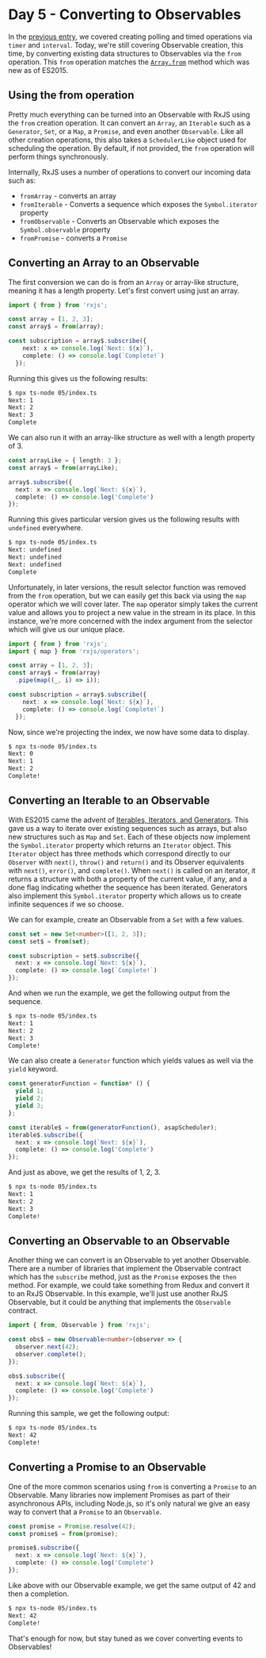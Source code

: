 # Day 5 - Converting to Observables

In the [previous entry](../04/readme.md), we covered creating polling and timed operations via `timer` and `interval`.  Today, we're still covering Observable creation, this time, by converting existing data structures to Observables via the `from` operation.  This `from` operation matches the [`Array.from`](https://developer.mozilla.org/en-US/docs/Web/JavaScript/Reference/Global_Objects/Array/from) method which was new as of ES2015.

## Using the from operation

Pretty much everything can be turned into an Observable with RxJS using the `from` creation operation. It can convert an `Array`, an `Iterable` such as a `Generator`, `Set`, or a `Map`, a `Promise`, and even another `Observable`.  Like all other creation operations, this also takes a `SchedulerLike` object used for scheduling the operation.  By default, if not provided, the `from` operation will perform things synchronously. 

Internally, RxJS uses a number of operations to convert our incoming data such as:
- `fromArray` - converts an array
- `fromIterable` - Converts a sequence which exposes the `Symbol.iterator` property 
- `fromObservable` - Converts an Observable which exposes the `Symbol.observable` property
- `fromPromise` - converts a `Promise`

## Converting an Array to an Observable

The first conversion we can do is from an `Array` or array-like structure, meaning it has a length property.  Let's first convert using just an array.

```typescript
import { from } from 'rxjs';

const array = [1, 2, 3];
const array$ = from(array);

const subscription = array$.subscribe({
    next: x => console.log(`Next: ${x}`),
    complete: () => console.log(`Complete!`)
  });
```

Running this gives us the following results:
```bash
$ npx ts-node 05/index.ts
Next: 1
Next: 2
Next: 3
Complete
```

We can also run it with an array-like structure as well with a length property of 3.

```typescript
const arrayLike = { length: 3 };
const array$ = from(arrayLike);

array$.subscribe({
  next: x => console.log(`Next: ${x}`),
  complete: () => console.log('Complete')
});
```

Running this gives particular version gives us the following results with `undefined` everywhere.

```bash
$ npx ts-node 05/index.ts
Next: undefined
Next: undefined
Next: undefined
Complete
```

Unfortunately, in later versions, the result selector function was removed from the `from` operation, but we can easily get this back via using the `map` operator which we will cover later.  The `map` operator simply takes the current value and allows you to project a new value in the stream in its place.  In this instance, we're more concerned with the index argument from the selector which will give us our unique place.

```typescript
import { from } from 'rxjs';
import { map } from 'rxjs/operators';

const array = [1, 2, 3];
const array$ = from(array)
  .pipe(map((_, i) => i));

const subscription = array$.subscribe({
    next: x => console.log(`Next: ${x}`),
    complete: () => console.log(`Complete!`)
  });
```

Now, since we're projecting the index, we now have some data to display.
```bash
$ npx ts-node 05/index.ts
Next: 0
Next: 1
Next: 2
Complete!
```

##  Converting an Iterable to an Observable

With ES2015 came the advent of [Iterables, Iterators, and Generators](https://developer.mozilla.org/en-US/docs/Web/JavaScript/Guide/Iterators_and_Generators).  This gave us a way to iterate over existing sequences such as arrays, but also new structures such as `Map` and `Set`.  Each of these objects now implement the `Symbol.iterator` property which returns an `Iterator` object.  This `Iterator` object has three methods which correspond directly to our `Observer` with `next()`, `throw()` and `return()` and its Observer equivalents with `next()`, `error()`, and `complete()`.  When `next()` is called on an iterator, it returns a structure with both a property of the current value, if any, and a done flag indicating whether the sequence has been iterated.  Generators also implement this `Symbol.iterator` property which allows us to create infinite sequences if we so choose.

We can for example, create an Observable from a `Set` with a few values.
```typescript
const set = new Set<number>([1, 2, 3]);
const set$ = from(set);

const subscription = set$.subscribe({
  next: x => console.log(`Next: ${x}`),
  complete: () => console.log(`Complete!`)
});
```

And when we run the example, we get the following output from the sequence.
```bash
$ npx ts-node 05/index.ts
Next: 1
Next: 2
Next: 3
Complete!
```

We can also create a `Generator` function which yields values as well via the `yield` keyword.

```typescript
const generatorFunction = function* () {
  yield 1;
  yield 2;
  yield 3;
};

const iterable$ = from(generatorFunction(), asapScheduler);
iterable$.subscribe({
  next: x => console.log(`Next: ${x}`),
  complete: () => console.log('Complete')
});
```

And just as above, we get the results of 1, 2, 3.
```bash
$ npx ts-node 05/index.ts
Next: 1
Next: 2
Next: 3
Complete!
```

## Converting an Observable to an Observable

Another thing we can convert is an Observable to yet another Observable.  There are a number of libraries that implement the Observable contract which has the `subscribe` method, just as the `Promise` exposes the `then` method.  For example, we could take something from Redux and convert it to an RxJS Observable.  In this example, we'll just use another RxJS Observable, but it could be anything that implements the `Observable` contract.

```typescript
import { from, Observable } from 'rxjs';

const obs$ = new Observable<number>(observer => {
  observer.next(42);
  observer.complete();
});

obs$.subscribe({
  next: x => console.log(`Next: ${x}`),
  complete: () => console.log('Complete')
});
```

Running this sample, we get the following output:
```bash
$ npx ts-node 05/index.ts
Next: 42
Complete!
```

## Converting a Promise to an Observable

One of the more common scenarios using `from` is converting a `Promise` to an Observable.  Many libraries now implement Promises as part of their asynchronous APIs, including Node.js, so it's only natural we give an easy way to convert that a `Promise` to an `Observable`.  

```typescript
const promise = Promise.resolve(42);
const promise$ = from(promise);

promise$.subscribe({
  next: x => console.log(`Next: ${x}`),
  complete: () => console.log('Complete')
});
```

Like above with our Observable example, we get the same output of 42 and then a completion.
```bash
$ npx ts-node 05/index.ts
Next: 42
Complete!
```

That's enough for now, but stay tuned as we cover converting events to Observables!
